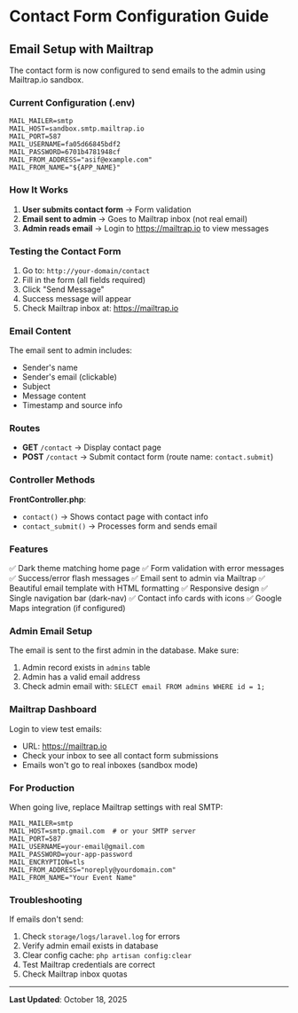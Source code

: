 # Contact Form Configuration Guide

## Email Setup with Mailtrap

The contact form is now configured to send emails to the admin using Mailtrap.io sandbox.

### Current Configuration (.env)
```
MAIL_MAILER=smtp
MAIL_HOST=sandbox.smtp.mailtrap.io
MAIL_PORT=587
MAIL_USERNAME=fa05d66845bdf2
MAIL_PASSWORD=6701b4781948cf
MAIL_FROM_ADDRESS="asif@example.com"
MAIL_FROM_NAME="${APP_NAME}"
```

### How It Works

1. **User submits contact form** → Form validation
2. **Email sent to admin** → Goes to Mailtrap inbox (not real email)
3. **Admin reads email** → Login to https://mailtrap.io to view messages

### Testing the Contact Form

1. Go to: `http://your-domain/contact`
2. Fill in the form (all fields required)
3. Click "Send Message"
4. Success message will appear
5. Check Mailtrap inbox at: https://mailtrap.io

### Email Content

The email sent to admin includes:
- Sender's name
- Sender's email (clickable)
- Subject
- Message content
- Timestamp and source info

### Routes

- **GET** `/contact` → Display contact page
- **POST** `/contact` → Submit contact form (route name: `contact.submit`)

### Controller Methods

**FrontController.php**:
- `contact()` → Shows contact page with contact info
- `contact_submit()` → Processes form and sends email

### Features

✅ Dark theme matching home page
✅ Form validation with error messages
✅ Success/error flash messages
✅ Email sent to admin via Mailtrap
✅ Beautiful email template with HTML formatting
✅ Responsive design
✅ Single navigation bar (dark-nav)
✅ Contact info cards with icons
✅ Google Maps integration (if configured)

### Admin Email Setup

The email is sent to the first admin in the database. Make sure:
1. Admin record exists in `admins` table
2. Admin has a valid email address
3. Check admin email with: `SELECT email FROM admins WHERE id = 1;`

### Mailtrap Dashboard

Login to view test emails:
- URL: https://mailtrap.io
- Check your inbox to see all contact form submissions
- Emails won't go to real inboxes (sandbox mode)

### For Production

When going live, replace Mailtrap settings with real SMTP:
```
MAIL_MAILER=smtp
MAIL_HOST=smtp.gmail.com  # or your SMTP server
MAIL_PORT=587
MAIL_USERNAME=your-email@gmail.com
MAIL_PASSWORD=your-app-password
MAIL_ENCRYPTION=tls
MAIL_FROM_ADDRESS="noreply@yourdomain.com"
MAIL_FROM_NAME="Your Event Name"
```

### Troubleshooting

If emails don't send:
1. Check `storage/logs/laravel.log` for errors
2. Verify admin email exists in database
3. Clear config cache: `php artisan config:clear`
4. Test Mailtrap credentials are correct
5. Check Mailtrap inbox quotas

---
**Last Updated**: October 18, 2025
